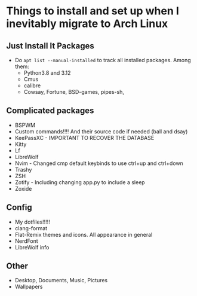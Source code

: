 # Things to install and set up when I inevitably migrate to Arch Linux

## Just Install It Packages
- Do `apt list --manual-installed` to track all installed packages. Among them:
    - Python3.8 and 3.12
    - Cmus 
    - calibre
    - Cowsay, Fortune, BSD-games, pipes-sh, 

## Complicated packages
- BSPWM
- Custom commands!!!! And their source code if needed (ball and dsay)
- KeePassXC - IMPORTANT TO RECOVER THE DATABASE
- Kitty
- Lf
- LibreWolf
- Nvim - Changed cmp default keybinds to use ctrl+up and ctrl+down
- Trashy
- ZSH
- Zotify - Including changing app.py to include a sleep
- Zoxide

## Config
- My dotfiles!!!!!
- clang-format
- Flat-Remix themes and icons. All appearance in general
- NerdFont
- LibreWolf info

## Other
- Desktop, Documents, Music, Pictures
- Wallpapers

